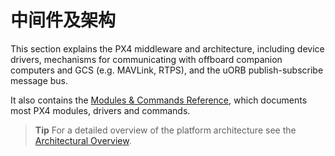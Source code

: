 # 中间件及架构

This section explains the PX4 middleware and architecture, 
including device drivers, mechanisms for communicating 
with offboard companion computers and GCS (e.g. MAVLink, RTPS), 
and the uORB publish-subscribe message bus. 

It also contains the [Modules & Commands Reference](../middleware/modules_main.md), 
which documents most PX4 modules, drivers and commands. 

> **Tip** For a detailed overview of the platform architecture see the 
> [Architectural Overview](../concept/architecture.md).
